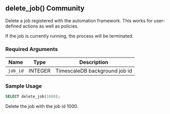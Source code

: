 ## delete_job() <tag type="community">Community</tag> 

Delete a job registered with the automation framework.
This works for user-defined actions as well as policies.

If the job is currently running, the process will be terminated.

### Required Arguments

|Name|Type|Description|
|---|---|---|
|`job_id`| INTEGER |  TimescaleDB background job id |

### Sample Usage 

```sql
SELECT delete_job(1000);
```

Delete the job with the job id 1000.
